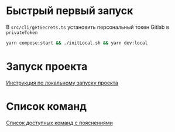 # Быстрый первый запуск
В `src/cli/getSecrets.ts` установить персональный токен Gitlab в `privateToken`

```sh
yarn compose:start && ./initLocal.sh && yarn dev:local
```

# Запуск проекта
[Инструкция по локальному запуску проекта](./docs/launch.md)

# Список команд
[Список доступных команд с пояснениями](./docs/commands.md)